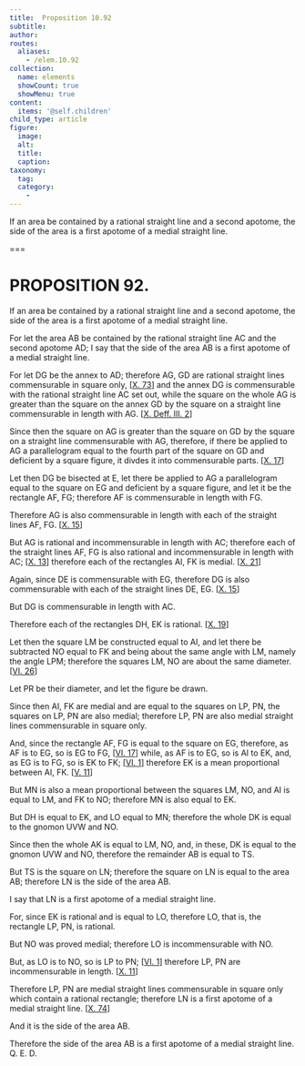 ```yaml
---
title:  Proposition 10.92
subtitle: 
author:
routes:
  aliases:
    - /elem.10.92
collection:
  name: elements
  showCount: true
  showMenu: true
content:
  items: '@self.children'
child_type: article
figure:
  image:
  alt:
  title:
  caption:
taxonomy:
  tag:
  category:
    - 
---
```


<p><hi rend="ital">If an area be contained by a rational straight line and a second apotome, the <quote>side</quote>
 of the area is a first apotome of a medial straight line</hi>. </p>

===

<h1>PROPOSITION 92.</h1>
<p><span class="ital">If an area be contained by a rational straight line and a second apotome, the <quote>side</quote>
 of the area is a first apotome of a medial straight line</span>. </p>

<p>For let the area <span class="ital">AB</span> be contained by the rational straight line <span class="ital">AC</span> and the second apotome <span class="ital">AD</span>; <pb n="195"/>I say that the <quote>side</quote>
 of the area <span class="ital">AB</span> is a first apotome of a medial straight line. 
      </p>

<p>For let <span class="ital">DG</span> be the annex to <span class="ital">AD</span>; therefore <span class="ital">AG</span>, <span class="ital">GD</span> are rational straight lines commensurable in square only, [<a href="/elem.10.73">X. 73</a>] and the annex <span class="ital">DG</span> is commensurable with the rational straight line <span class="ital">AC</span> set out, while the square on the whole <span class="ital">AG</span> is greater than the square on the annex <span class="ital">GD</span> by the square on a straight line commensurable in length with <span class="ital">AG</span>. [<a href="/elem.10.def.3.2">X. Deff. III. 2</a>] </p>

<p>Since then the square on <span class="ital">AG</span> is greater than the square on <span class="ital">GD</span> by the square on a straight line commensurable with <span class="ital">AG</span>, therefore, if there be applied to <span class="ital">AG</span> a parallelogram equal to the fourth part of the square on <span class="ital">GD</span> and deficient by a square figure, it divdes it into commensurable parts. [<a href="/elem.10.17">X. 17</a>] </p>

<p>Let then <span class="ital">DG</span> be bisected at <span class="ital">E</span>, let there be applied to <span class="ital">AG</span> a parallelogram equal to the square on <span class="ital">EG</span> and deficient by a square figure, and let it be the rectangle <span class="ital">AF</span>, <span class="ital">FG</span>; therefore <span class="ital">AF</span> is commensurable in length with <span class="ital">FG</span>. </p>

<p>Therefore <span class="ital">AG</span> is also commensurable in length with each of the straight lines <span class="ital">AF</span>, <span class="ital">FG</span>. [<a href="/elem.10.15">X. 15</a>] </p>

<p>But <span class="ital">AG</span> is rational and incommensurable in length with <span class="ital">AC</span>; <pb n="196"/>therefore each of the straight lines <span class="ital">AF</span>, <span class="ital">FG</span> is also rational and incommensurable in length with <span class="ital">AC</span>; [<a href="/elem.10.13">X. 13</a>] therefore each of the rectangles <span class="ital">AI</span>, <span class="ital">FK</span> is medial. [<a href="/elem.10.21">X. 21</a>] </p>

<p>Again, since <span class="ital">DE</span> is commensurable with <span class="ital">EG</span>, therefore <span class="ital">DG</span> is also commensurable with each of the straight lines <span class="ital">DE</span>, <span class="ital">EG</span>. [<a href="/elem.10.15">X. 15</a>] </p>

<p>But <span class="ital">DG</span> is commensurable in length with <span class="ital">AC</span>. </p>

<p>Therefore each of the rectangles <span class="ital">DH</span>, <span class="ital">EK</span> is rational. [<a href="/elem.10.19">X. 19</a>] </p>

<p>Let then the square <span class="ital">LM</span> be constructed equal to <span class="ital">AI</span>, and let there be subtracted <span class="ital">NO</span> equal to <span class="ital">FK</span> and being about the same angle with <span class="ital">LM</span>, namely the angle <span class="ital">LPM</span>; therefore the squares <span class="ital">LM</span>, <span class="ital">NO</span> are about the same diameter. [<a href="/elem.6.26">VI. 26</a>] </p>

<p>Let <span class="ital">PR</span> be their diameter, and let the figure be drawn. </p>

<p>Since then <span class="ital">AI</span>, <span class="ital">FK</span> are medial and are equal to the squares on <span class="ital">LP</span>, <span class="ital">PN</span>, the squares on <span class="ital">LP</span>, <span class="ital">PN</span> are also medial; therefore <span class="ital">LP</span>, <span class="ital">PN</span> are also medial straight lines commensurable in square only. </p>

<p>And, since the rectangle <span class="ital">AF</span>, <span class="ital">FG</span> is equal to the square on <span class="ital">EG</span>, therefore, as <span class="ital">AF</span> is to <span class="ital">EG</span>, so is <span class="ital">EG</span> to <span class="ital">FG</span>, [<a href="/elem.6.17">VI. 17</a>] while, as <span class="ital">AF</span> is to <span class="ital">EG</span>, so is <span class="ital">AI</span> to <span class="ital">EK</span>, and, as <span class="ital">EG</span> is to <span class="ital">FG</span>, so is <span class="ital">EK</span> to <span class="ital">FK</span>; [<a href="/elem.6.1">VI. 1</a>] therefore <span class="ital">EK</span> is a mean proportional between <span class="ital">AI</span>, <span class="ital">FK</span>. [<a href="/elem.5.11">V. 11</a>] </p>

<p>But <span class="ital">MN</span> is also a mean proportional between the squares <span class="ital">LM</span>, <span class="ital">NO</span>, and <span class="ital">AI</span> is equal to <span class="ital">LM</span>, and <span class="ital">FK</span> to <span class="ital">NO</span>; therefore <span class="ital">MN</span> is also equal to <span class="ital">EK</span>. </p>

<p>But <span class="ital">DH</span> is equal to <span class="ital">EK</span>, and <span class="ital">LO</span> equal to <span class="ital">MN</span>; therefore the whole <span class="ital">DK</span> is equal to the gnomon <span class="ital">UVW</span> and <span class="ital">NO</span>. </p>

<p>Since then the whole <span class="ital">AK</span> is equal to <span class="ital">LM</span>, <span class="ital">NO</span>, and, in these, <span class="ital">DK</span> is equal to the gnomon <span class="ital">UVW</span> and <span class="ital">NO</span>, therefore the remainder <span class="ital">AB</span> is equal to <span class="ital">TS</span>. <pb n="197"/></p>

<p>But <span class="ital">TS</span> is the square on <span class="ital">LN</span>; therefore the square on <span class="ital">LN</span> is equal to the area <span class="ital">AB</span>; therefore <span class="ital">LN</span> is the <quote>side</quote>
 of the area <span class="ital">AB</span>. </p>

<p>I say that <span class="ital">LN</span> is a first apotome of a medial straight line. </p>

<p>For, since <span class="ital">EK</span> is rational and is equal to <span class="ital">LO</span>, therefore <span class="ital">LO</span>, that is, the rectangle <span class="ital">LP</span>, <span class="ital">PN</span>, is rational. </p>

<p>But <span class="ital">NO</span> was proved medial; therefore <span class="ital">LO</span> is incommensurable with <span class="ital">NO</span>. </p>

<p>But, as <span class="ital">LO</span> is to <span class="ital">NO</span>, so is <span class="ital">LP</span> to <span class="ital">PN</span>; [<a href="/elem.6.1">VI. 1</a>] therefore <span class="ital">LP</span>, <span class="ital">PN</span> are incommensurable in length. [<a href="/elem.10.11">X. 11</a>] </p>

<p>Therefore <span class="ital">LP</span>, <span class="ital">PN</span> are medial straight lines commensurable in square only which contain a rational rectangle; therefore <span class="ital">LN</span> is a first apotome of a medial straight line. [<a href="/elem.10.74">X. 74</a>] </p>

<p>And it is the <quote>side</quote>
 of the area <span class="ital">AB</span>. </p>

<p>Therefore the <quote>side</quote>
 of the area <span class="ital">AB</span> is a first apotome of a medial straight line. Q. E. D.</p>
